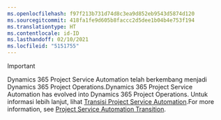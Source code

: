 ```yaml
---
ms.openlocfilehash: f97f213b731d74d8c3ea9d852eb9543d5874d120
ms.sourcegitcommit: 418fa1fe9d605b8faccc2d5dee1b04b4e753f194
ms.translationtype: HT
ms.contentlocale: id-ID
ms.lasthandoff: 02/10/2021
ms.locfileid: "5151755"
---
```

> [!IMPORTANT]
> <span data-ttu-id="b9a4c-101">Dynamics 365 Project Service Automation telah berkembang menjadi Dynamics 365 Project Operations.</span><span class="sxs-lookup"><span data-stu-id="b9a4c-101">Dynamics 365 Project Service Automation has evolved into Dynamics 365 Project Operations.</span></span> <span data-ttu-id="b9a4c-102">Untuk informasi lebih lanjut, lihat [Transisi Project Service Automation](https://dynamics.microsoft.com/en-us/project-service-automation/overview/).</span><span class="sxs-lookup"><span data-stu-id="b9a4c-102">For more information, see [Project Service Automation Transition](https://dynamics.microsoft.com/en-us/project-service-automation/overview/).</span></span>
